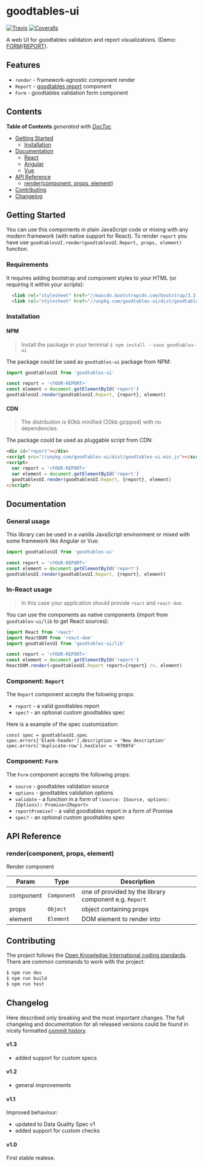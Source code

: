 # goodtables-ui

[![Travis](https://img.shields.io/travis/frictionlessdata/goodtables-ui/master.svg)](https://travis-ci.org/frictionlessdata/goodtables-ui)
[![Coveralls](https://coveralls.io/repos/github/frictionlessdata/goodtables-ui/badge.svg?branch=master)](https://coveralls.io/github/frictionlessdata/goodtables-ui?branch=master)

A web UI for goodtables validation and report visualizations. (Demo: [FORM](https://frictionlessdata.github.io/goodtables-ui/)/[REPORT](https://frictionlessdata.github.io/goodtables-ui/report.html)).

## Features

- `render` - framework-agnostic component render
- `Report` -  [goodtables report]( https://github.com/frictionlessdata/goodtables-py#goodtables) component
- `Form` - goodtables validation form component

## Contents

<!-- START doctoc generated TOC please keep comment here to allow auto update -->
<!-- DON'T EDIT THIS SECTION, INSTEAD RE-RUN doctoc TO UPDATE -->
**Table of Contents**  *generated with [DocToc](https://github.com/thlorenz/doctoc)*

- [Getting Started](#getting-started)
  - [Installation](#installation)
- [Documentation](#documentation)
  - [React](#react)
  - [Angular](#angular)
  - [Vue](#vue)
- [API Reference](#api-reference)
  - [render(component, props, element)](#rendercomponent-props-element)
- [Contributing](#contributing)
- [Changelog](#changelog)

<!-- END doctoc generated TOC please keep comment here to allow auto update -->

## Getting Started

You can use this components in plain JavaScript code or mixing with any modern framework (with native support for React). To render `report` you have use `goodtablesUI.render(goodtablesUI.Report, props, element)` function.

### Requirements

It requires adding bootstrap and component styles to your HTML (or requiring it within your scripts):

```html
  <link rel="stylesheet" href="//maxcdn.bootstrapcdn.com/bootstrap/3.3.7/css/bootstrap.min.css">
  <link rel="stylesheet" href="//unpkg.com/goodtables-ui/dist/goodtables-ui.min.css">
```

### Installation

#### NPM

> Install the package in your terminal `$ npm install --save goodtables-ui`

The package could be used as `goodtables-ui` package from NPM:

```javascript
import goodtablesUI from 'goodtables-ui'

const report = '<YOUR-REPORT>'
const element = document.getElementById('report')
goodtablesUI.render(goodtablesUI.Report, {report}, element)
```

#### CDN

> The distribution is 60kb minified (20kb gzipped) with no dependencies.

The package could be used as pluggable script from CDN:

```html
<div id="report"></div>
<script src="//unpkg.com/goodtables-ui/dist/goodtables-ui.min.js"></script>
<script>
  var report = '<YOUR-REPORT>'
  var element = document.getElementById('report')
  goodtablesUI.render(goodtablesUI.Report, {report}, element)
</script>
```

## Documentation

### General usage

This library can be used in a vanilla JavaScript environment or mixed with some framework like Angular or Vue:

```javascript
import goodtablesUI from 'goodtables-ui'

const report = '<YOUR-REPORT>'
const element = document.getElementById('report')
goodtablesUI.render(goodtablesUI.Report, {report}, element)
```

### In-React usage

> In this case your application should provide `react` and `react-dom`.

You can use the components as native components (import from `goodtables-ui/lib` to get React sources):

```javascript
import React from 'react'
import ReactDOM from 'react-dom'
import goodtablesUI from 'goodtables-ui/lib'

const report = '<YOUR-REPORT>'
const element = document.getElementById('report')
ReactDOM.render(<goodtablesUI.Report report={report} />, element)
```

### Component: `Report`

The `Report` component accepts the folowing props:
- `report` - a valid goodtables report
- `spec?` - an optional custom goodtables spec

Here is a example of the spec customization:

```
const spec = goodtablesUI.spec
spec.errors['blank-header'].description = 'New description'
spec.errors['duplicate-row'].hexColor = '0700fd'
```

### Component: `Form`

The `Form` component accepts the following props:
- `source` - goodtables validation source
- `options` - goodtables validation options
- `validate` - a function in a form of `(source: ISource, options: IOptions): Promise<IReport>`
- `reportPromise?` - a valid goodtables report in a form of Promise
- `spec?` - an optional custom goodtables spec


## API Reference

### render(component, props, element)
Render component


| Param | Type | Description |
| --- | --- | --- |
| component | <code>Component</code> | one of provided by the library component e.g. `Report` |
| props | <code>Object</code> | object containing props |
| element | <code>Element</code> | DOM element to render into |


## Contributing

The project follows the [Open Knowledge International coding standards](https://github.com/okfn/coding-standards). There are common commands to work with the project:

```bash
$ npm run dev
$ npm run build
$ npm run test
```

## Changelog

Here described only breaking and the most important changes. The full changelog and documentation for all released versions could be found in nicely formatted [commit history](https://github.com/frictionlessdata/goodtables-ui/commits/master).

#### v1.3

- added support for custom specs

#### v1.2

- general improvements

#### v1.1

Improved behaviour:
- updated to Data Quality Spec v1
- added support for custom checks

#### v1.0

First stable realese.
